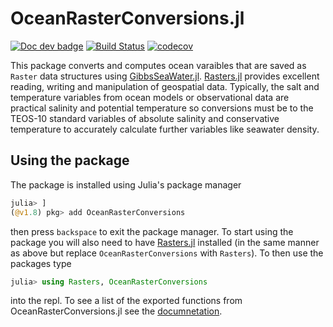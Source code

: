 # OceanRasterConversions.jl

[![Doc dev badge](https://img.shields.io/badge/docs-dev-blue.svg)](https://jbisits.github.io/OceanRasterConversions.jl/dev/)
[![Build Status](https://github.com/jbisits/OceanRasterConversions.jl/actions/workflows/CI.yml/badge.svg?branch=main)](https://github.com/jbisits/OceanRasterConversions.jl/actions/workflows/CI.yml?query=branch%3Amain)
[![codecov](https://codecov.io/gh/jbisits/OceanRasterConversions.jl/branch/main/graph/badge.svg?token=XEAWB8IHFV)](https://codecov.io/gh/jbisits/OceanRasterConversions.jl)

This package converts and computes ocean varaibles that are saved as `Raster` data structures using [GibbsSeaWater.jl](https://github.com/TEOS-10/GibbsSeaWater.jl).
[Rasters.jl](https://github.com/rafaqz/Rasters.jl) provides excellent reading, writing and manipulation of geospatial data.
Typically, the salt and temperature variables from ocean models or observational data are practical salinity and potential temperature so conversions must be to the TEOS-10 standard variables of absolute salinity and conservative temperature to accurately calculate further variables like seawater density.

## Using the package

The package is installed using Julia's package manager

```julia
julia> ]
(@v1.8) pkg> add OceanRasterConversions
```

then press `backspace` to exit the package manager.
To start using the package you will also need to have [Rasters.jl](https://github.com/rafaqz/Rasters.jl) installed (in the same manner as above but replace `OceanRasterConversions` with `Rasters`).
To then use the packages type

```julia
julia> using Rasters, OceanRasterConversions
```

into the repl.
To see a list of the exported functions from OceanRasterConversions.jl see the [documnetation](https://jbisits.github.io/OceanRasterConversions.jl/dev/#Functions-exported-from-OceanRasterConversions).
